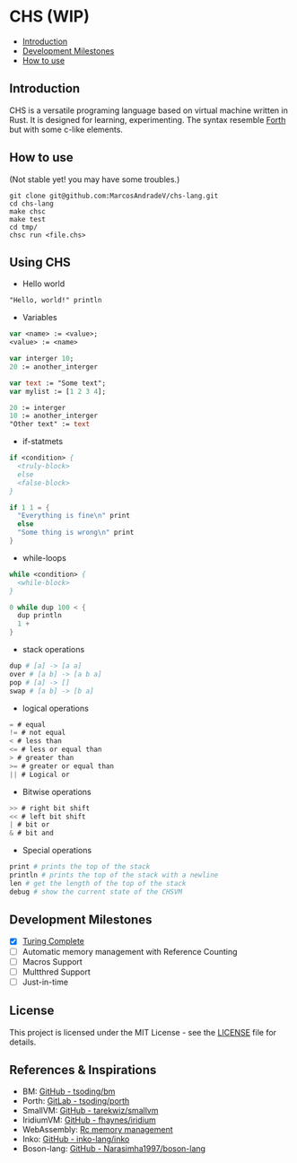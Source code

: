 # CHS (WIP)

- [Introduction](#introduction)
- [Development Milestones](#development-milestones)
- [How to use](#how-to-use)

## Introduction

CHS is a versatile programing language based on virtual machine written in Rust. It is designed for learning, experimenting.
The syntax resemble [Forth](https://en.wikipedia.org/wiki/Forth_(programming_language)) but with some c-like elements.

## How to use

(Not stable yet! you may have some troubles.)

```console
git clone git@github.com:MarcosAndradeV/chs-lang.git
cd chs-lang
make chsc
make test
cd tmp/
chsc run <file.chs>
```

## Using CHS

- Hello world

```pascal
"Hello, world!" println
```

- Variables

```pascal
var <name> := <value>;
<value> := <name>
```

```pascal
var interger 10;
20 := another_interger

var text := "Some text";
var mylist := [1 2 3 4];

20 := interger
10 := another_interger
"Other text" := text
```

- if-statmets

```pascal
if <condition> {
  <truly-block>
  else
  <false-block>
}
```

```c
if 1 1 = {
  "Everything is fine\n" print
  else
  "Some thing is wrong\n" print
}
```

- while-loops

```pascal
while <condition> {
  <while-block>
}
```

```c
0 while dup 100 < {
  dup println
  1 +
}
```

- stack operations

```sh
dup # [a] -> [a a]
over # [a b] -> [a b a]
pop # [a] -> []
swap # [a b] -> [b a]
```

- logical operations

```c
= # equal
!= # not equal
< # less than
<= # less or equal than
> # greater than
>= # greater or equal than
|| # Logical or

```

- Bitwise operations

```c
>> # right bit shift
<< # left bit shift
| # bit or
& # bit and
```

- Special operations

```sh
print # prints the top of the stack
println # prints the top of the stack with a newline
len # get the length of the top of the stack
debug # show the current state of the CHSVM
```

## Development Milestones

- [X] [Turing Complete](exemples/rule110.chs)
- [ ] Automatic memory management with Reference Counting
- [ ] Macros Support
- [ ] Multthred Support
- [ ] Just-in-time

## License

This project is licensed under the MIT License - see the [LICENSE](LICENSE) file for details.

## References & Inspirations

- BM: [GitHub - tsoding/bm](https://github.com/tsoding/bm)
- Porth: [GitLab - tsoding/porth](https://gitlab.com/tsoding/porth)
- SmallVM: [GitHub - tarekwiz/smallvm](https://github.com/tarekwiz/smallvm)
- IridiumVM: [GitHub - fhaynes/iridium](https://github.com/fhaynes/iridium)
- WebAssembly: [Rc memory management](https://binji.github.io/posts/webassembly-type-checking/)
- Inko: [GitHub - inko-lang/inko](https://github.com/inko-lang/inko)
- Boson-lang: [GitHub - Narasimha1997/boson-lang](https://github.com/Narasimha1997/boson-lang)
